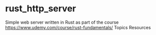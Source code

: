 # rust_http_server
Simple web server written in Rust as part of the course https://www.udemy.com/course/rust-fundamentals/  Topics Resources
